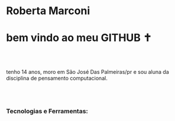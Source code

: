   <div display="inline-block">
  <h1 aling="left"> Roberta Marconi </h1> 
  <h1 aling+'left"> bem vindo ao meu <b>GITHUB</b> ✝ </h1
                                                       
<img src="https://cdn.jsdelivr.net/gh/devicons/devicon/icons/facebook/facebook-original.svg" width="80px" />


</br>
</br>

tenho 14 anos, moro em São José Das Palmeiras/pr e sou aluna da disciplina de pensamento 
computacional.

</br>
</br>

###  Tecnologias e Ferramentas:
</code>

<code>
<code>
  
</code>
